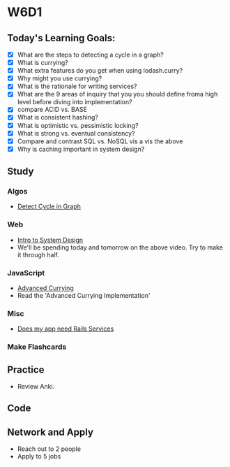 # W6D1

## Today's Learning Goals:

- [x] What are the steps to detecting a cycle in a graph?
- [x] What is currying?
- [x] What extra features do you get when using lodash.curry?
- [x] Why might you use currying?
- [x] What is the rationale for writing services?
- [x] What are the 9 areas of inquiry that you you should define froma high level before diving into implementation?
- [x] compare ACID vs. BASE
- [x] What is consistent hashing?
- [x] What is optimistic vs. pessimistic locking?
- [x] What is strong vs. eventual consistency?
- [x] Compare and contrast SQL vs. NoSQL vis a vis the above
- [x] Why is caching important in system design?

## Study

### Algos

* [Detect Cycle in Graph](https://www.geeksforgeeks.org/union-find/)

### Web

* [Intro to System Design](https://www.youtube.com/watch?v=UzLMhqg3_Wc)
* We'll be spending today and tomorrow on the above video. Try to make it through half.

### JavaScript

* [Advanced Currying](https://javascript.info/currying-partials)
* Read the 'Advanced Currying Implementation'

### Misc

* [Does my app need Rails Services](https://blog.carbonfive.com/2012/01/10/does-my-rails-app-need-a-service-layer/)

### Make Flashcards

## Practice

* Review Anki.

## Code

## Network and Apply

* Reach out to 2 people
* Apply to 5 jobs
